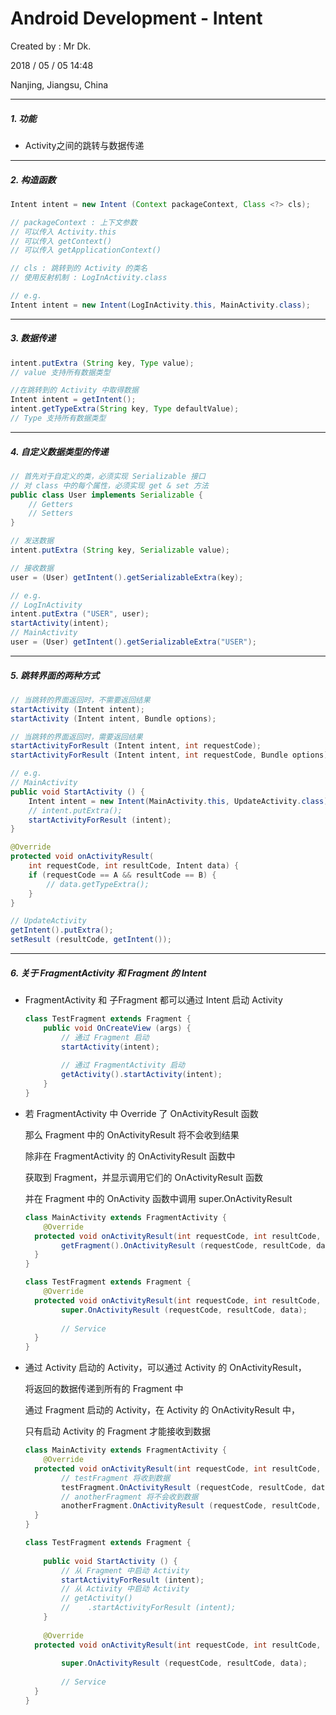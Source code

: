 # Android Development - Intent

Created by : Mr Dk.

2018 / 05 / 05 14:48

Nanjing, Jiangsu, China

---

##### 1. 功能 

* Activity之间的跳转与数据传递

---

##### 2. 构造函数

```Java
Intent intent = new Intent (Context packageContext, Class <?> cls);

// packageContext : 上下文参数
// 可以传入 Activity.this
// 可以传入 getContext()
// 可以传入 getApplicationContext()

// cls : 跳转到的 Activity 的类名
// 使用反射机制 : LogInActivity.class

// e.g.
Intent intent = new Intent(LogInActivity.this, MainActivity.class);
```

---

##### 3. 数据传递

```java
intent.putExtra (String key, Type value);
// value 支持所有数据类型

//在跳转到的 Activity 中取得数据
Intent intent = getIntent();
intent.getTypeExtra(String key, Type defaultValue);
// Type 支持所有数据类型
```

---

##### 4. 自定义数据类型的传递

```Java
// 首先对于自定义的类，必须实现 Serializable 接口
// 对 class 中的每个属性，必须实现 get & set 方法
public class User implements Serializable {
	// Getters
    // Setters
}

// 发送数据
intent.putExtra (String key, Serializable value);

// 接收数据
user = (User) getIntent().getSerializableExtra(key);

// e.g.
// LogInActivity
intent.putExtra ("USER", user);
startActivity(intent);
// MainActivity
user = (User) getIntent().getSerializableExtra("USER");
```

---

##### 5. 跳转界面的两种方式

```Java
// 当跳转的界面返回时，不需要返回结果
startActivity (Intent intent);
startActivity (Intent intent, Bundle options);

// 当跳转的界面返回时，需要返回结果
startActivityForResult (Intent intent, int requestCode);
startActivityForResult (Intent intent, int requestCode, Bundle options);

// e.g.
// MainActivity
public void StartActivity () {
    Intent intent = new Intent(MainActivity.this, UpdateActivity.class);
	// intent.putExtra();
	startActivityForResult (intent);
}

@Override
protected void onActivityResult(
    int requestCode, int resultCode, Intent data) {
    if (requestCode == A && resultCode == B) {
        // data.getTypeExtra();
    }
}

// UpdateActivity
getIntent().putExtra();
setResult (resultCode, getIntent());
```

---

##### 6. 关于 FragmentActivity 和 Fragment 的 Intent

* FragmentActivity 和 子Fragment 都可以通过 Intent 启动 Activity

  ```java
  class TestFragment extends Fragment {
      public void OnCreateView (args) {
          // 通过 Fragment 启动
          startActivity(intent);
          
          // 通过 FragmentActivity 启动
          getActivity().startActivity(intent);
      }
  }
  ```

* 若 FragmentActivity 中 Override 了 OnActivityResult 函数

  那么 Fragment 中的 OnActivityResult 将不会收到结果

  除非在 FragmentActivity 的 OnActivityResult 函数中

  获取到 Fragment，并显示调用它们的 OnActivityResult 函数

  并在 Fragment 中的 OnActivity 函数中调用 super.OnActivityResult

  ```Java
  class MainActivity extends FragmentActivity {
      @Override
  	protected void onActivityResult(int requestCode, int resultCode, Intent data) {
          getFragment().OnActivityResult (requestCode, resultCode, data);
  	}
  }
  
  class TestFragment extends Fragment {
      @Override
  	protected void onActivityResult(int requestCode, int resultCode, Intent data) {
          super.OnActivityResult (requestCode, resultCode, data);
          
          // Service
  	}
  }
  ```

* 通过 Activity 启动的 Activity，可以通过 Activity 的 OnActivityResult，

  将返回的数据传递到所有的 Fragment 中

  通过 Fragment 启动的 Activity，在 Activity 的 OnActivityResult 中，

  只有启动 Activity 的 Fragment 才能接收到数据

  ```Java
  class MainActivity extends FragmentActivity {
      @Override
  	protected void onActivityResult(int requestCode, int resultCode, Intent data) {
          // testFragment 将收到数据
          testFragment.OnActivityResult (requestCode, resultCode, data);
          // anotherFragment 将不会收到数据
          anotherFragment.OnActivityResult (requestCode, resultCode, data);
  	}
  }
  
  class TestFragment extends Fragment {
      
      public void StartActivity () {
          // 从 Fragment 中启动 Activity
          startActivityForResult (intent);
          // 从 Activity 中启动 Activity
          // getActivity()
          //    .startActivityForResult (intent);
      }
      
      @Override
  	protected void onActivityResult(int requestCode, int resultCode, Intent data) {
          
          super.OnActivityResult (requestCode, resultCode, data);
          
          // Service
  	}
  }
  ```

  ​